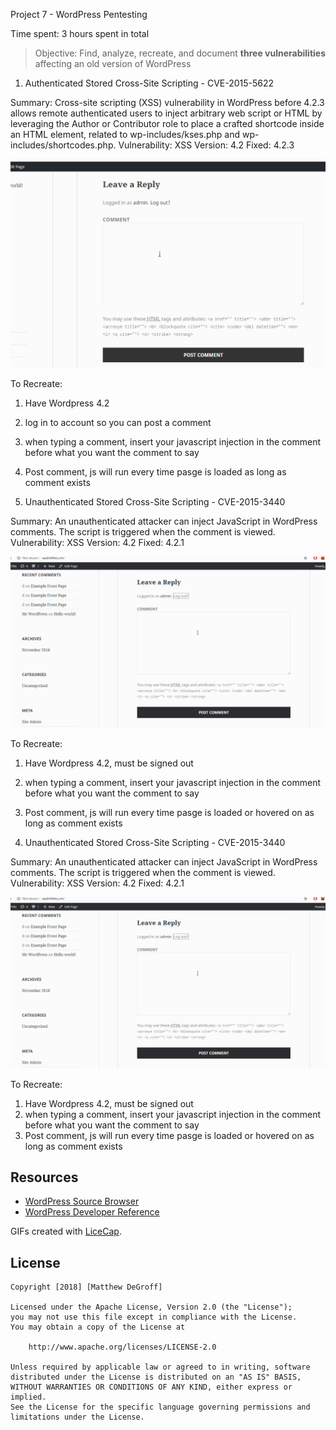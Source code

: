 Project 7 - WordPress Pentesting

Time spent: 3 hours spent in total

> Objective: Find, analyze, recreate, and document **three vulnerabilities** affecting an old version of WordPress

1. Authenticated Stored Cross-Site Scripting - CVE-2015-5622

Summary: Cross-site scripting (XSS) vulnerability in WordPress before 4.2.3 allows remote authenticated users to inject arbitrary web script or HTML by leveraging the Author or Contributor role to place a crafted shortcode inside an HTML element, related to wp-includes/kses.php and wp-includes/shortcodes.php.
  Vulnerability: XSS
  Version: 4.2
  Fixed: 4.2.3

![](exploit1.gif)

To Recreate:
  1. Have Wordpress 4.2
  2. log in to account so you can post a comment
  3. when typing a comment, insert your javascript injection in the comment before what you want the comment to say
  4. Post comment, js will run every time pasge is loaded as long as comment exists
  
2. Unauthenticated Stored Cross-Site Scripting - CVE-2015-3440

Summary: An unauthenticated attacker can inject JavaScript in WordPress comments. The script is triggered when the comment is viewed.
  Vulnerability: XSS
  Version: 4.2
  Fixed: 4.2.1

![](exploit2.gif)

To Recreate:
  1. Have Wordpress 4.2, must be signed out
  2. when typing a comment, insert your javascript injection in the comment before what you want the comment to say
  3. Post comment, js will run every time pasge is loaded or hovered on as long as comment exists
  
3. Unauthenticated Stored Cross-Site Scripting - CVE-2015-3440

Summary: An unauthenticated attacker can inject JavaScript in WordPress comments. The script is triggered when the comment is viewed.
  Vulnerability: XSS
  Version: 4.2
  Fixed: 4.2.1

![](exploit2.gif)

To Recreate:
  1. Have Wordpress 4.2, must be signed out
  2. when typing a comment, insert your javascript injection in the comment before what you want the comment to say
  3. Post comment, js will run every time pasge is loaded or hovered on as long as comment exists

## Resources

- [WordPress Source Browser](https://core.trac.wordpress.org/browser/)
- [WordPress Developer Reference](https://developer.wordpress.org/reference/)

GIFs created with [LiceCap](http://www.cockos.com/licecap/).

## License

    Copyright [2018] [Matthew DeGroff]

    Licensed under the Apache License, Version 2.0 (the "License");
    you may not use this file except in compliance with the License.
    You may obtain a copy of the License at

        http://www.apache.org/licenses/LICENSE-2.0

    Unless required by applicable law or agreed to in writing, software
    distributed under the License is distributed on an "AS IS" BASIS,
    WITHOUT WARRANTIES OR CONDITIONS OF ANY KIND, either express or implied.
    See the License for the specific language governing permissions and
    limitations under the License.

